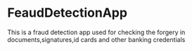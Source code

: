 # FeaudDetectionApp
This is a fraud detection app used for checking the forgery in documents,signatures,id cards and other banking credentials 
